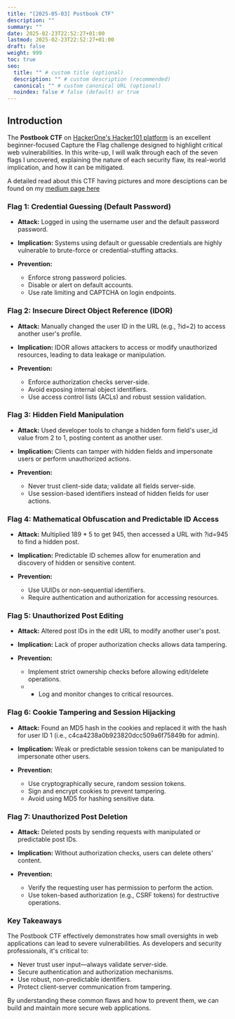 ```yaml
---
title: "[2025-05-03] Postbook CTF"
description: ""
summary: ""
date: 2025-02-23T22:52:27+01:00
lastmod: 2025-02-23T22:52:27+01:00
draft: false
weight: 999
toc: true
seo:
  title: "" # custom title (optional)
  description: "" # custom description (recommended)
  canonical: "" # custom canonical URL (optional)
  noindex: false # false (default) or true
---
```


Introduction
---

The **Postbook CTF** on [HackerOne's Hacker101 platform](https://ctf.hacker101.com/) is an excellent beginner-focused Capture the Flag challenge designed to highlight critical web vulnerabilities. In this write-up, I will walk through each of the seven flags I uncovered, explaining the nature of each security flaw, its real-world implication, and how it can be mitigated.

A detailed read about this CTF having pictures and more desciptions can be found on my <a href="https://medium.com/@odajxx/breaking-down-the-hackerone-postbook-ctf-attacks-implications-defenses-645091e10f98" target="_blank" rel="noopener noreferrer">medium page here</a>


### Flag 1: Credential Guessing (Default Password)

- **Attack:** Logged in using the username user and the default password password.

- **Implication:** Systems using default or guessable credentials are highly vulnerable to brute-force or credential-stuffing attacks.

- **Prevention:**
  - Enforce strong password policies.
  - Disable or alert on default accounts.
  - Use rate limiting and CAPTCHA on login endpoints.

### Flag 2: Insecure Direct Object Reference (IDOR)

- **Attack:** Manually changed the user ID in the URL (e.g., ?id=2) to access another user's profile.

- **Implication:** IDOR allows attackers to access or modify unauthorized resources, leading to data leakage or manipulation.

- **Prevention:**
  - Enforce authorization checks server-side.
  - Avoid exposing internal object identifiers.
  - Use access control lists (ACLs) and robust session validation.

### Flag 3: Hidden Field Manipulation

- **Attack:** Used developer tools to change a hidden form field's user_id value from 2 to 1, posting content as another user.
- **Implication:** Clients can tamper with hidden fields and impersonate users or perform unauthorized actions.

- **Prevention:**
  - Never trust client-side data; validate all fields server-side.
  - Use session-based identifiers instead of hidden fields for user actions.

### Flag 4: Mathematical Obfuscation and Predictable ID Access

- **Attack:** Multiplied 189 * 5 to get 945, then accessed a URL with ?id=945 to find a hidden post.

- **Implication:** Predictable ID schemes allow for enumeration and discovery of hidden or sensitive content.

- **Prevention:**
  - Use UUIDs or non-sequential identifiers.
  - Require authentication and authorization for accessing resources.

### Flag 5: Unauthorized Post Editing

- **Attack:** Altered post IDs in the edit URL to modify another user's post.
- **Implication:** Lack of proper authorization checks allows data tampering.

- **Prevention:**
  - Implement strict ownership checks before allowing edit/delete operations.
  - - Log and monitor changes to critical resources.

### Flag 6: Cookie Tampering and Session Hijacking

- **Attack:** Found an MD5 hash in the cookies and replaced it with the hash for user ID 1 (i.e., c4ca4238a0b923820dcc509a6f75849b for admin).

- **Implication:** Weak or predictable session tokens can be manipulated to impersonate other users.

- **Prevention:**
  - Use cryptographically secure, random session tokens.
  - Sign and encrypt cookies to prevent tampering.
  - Avoid using MD5 for hashing sensitive data.

### Flag 7: Unauthorized Post Deletion

- **Attack:** Deleted posts by sending requests with manipulated or predictable post IDs.

- **Implication:** Without authorization checks, users can delete others' content.

- **Prevention:**
  - Verify the requesting user has permission to perform the action.
  - Use token-based authorization (e.g., CSRF tokens) for destructive operations.

### Key Takeaways

The Postbook CTF effectively demonstrates how small oversights in web applications can lead to severe vulnerabilities. As developers and security professionals, it's critical to:

- Never trust user input—always validate server-side.
- Secure authentication and authorization mechanisms.
- Use robust, non-predictable identifiers.
- Protect client-server communication from tampering.

By understanding these common flaws and how to prevent them, we can build and maintain more secure web applications.
